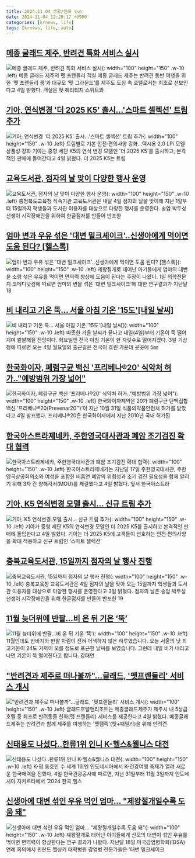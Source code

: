 ```yaml
---
title: 2024.11.04 생활/문화 뉴스
date: 2024-11-04 12:20:17 +0900
categories: [krnews, life]
tags: [krnews, life, auto]
---
```

## [메종 글래드 제주, 반려견 특화 서비스 실시](https://n.news.naver.com/mnews/article/018/0005876696)

![메종 글래드 제주, 반려견 특화 서비스 실시](https://mimgnews.pstatic.net/image/origin/018/2024/11/04/5876696.jpg?type=nf220_150){: width="100" height="150" .w-10 .left}
메종 글래드 제주의 펫 프렌들리 객실 메종 글래드 제주는 반려견 동반 여행을 위한 ‘펫 프렌들리 룸’과 대규모 ‘펫 그라운드’를 제주도 도심 속 호텔로서는 최초로 선보인다고 4일 밝혔다. 객실은 펫 헤리티지 스위트와

## [기아, 연식변경 '더 2025 K5' 출시…'스마트 셀렉션' 트림 추가](https://n.news.naver.com/mnews/article/001/0015023630)

![기아, 연식변경 '더 2025 K5' 출시…'스마트 셀렉션' 트림 추가](https://mimgnews.pstatic.net/image/origin/001/2024/11/04/15023630.jpg?type=nf220_150){: width="100" height="150" .w-10 .left}
트림별로 기본 안전·편의사양 강화…택시용 2.0 LPi 모델 상품성 강화 기아는 중형 세단 K5의 연식 변경 모델인 '더 2025 K5'를 출시하고, 본격적인 판매에 들어간다고 4일 밝혔다. 더 2025 K5는 트림

## [교육도서관, 점자의 날 맞이 다양한 행사 운영](https://n.news.naver.com/mnews/article/656/0000109913)

![교육도서관, 점자의 날 맞이 다양한 행사 운영](https://mimgnews.pstatic.net/image/origin/656/2024/11/03/109913.jpg?type=nf220_150){: width="100" height="150" .w-10 .left}
충청북도교육청 직속기관 교육도서관은 내달 4일 점자의 날을 맞이해 지난 1일부터 15일까지 학생들과 도서관 이용자를 대상으로 다양한 행사를 운영한다. 송암 박두성 선생이 시각장애인을 위하여 한글점자를 만들어 반포한

## [엄마 변과 우유 섞은 '대변 밀크셰이크'..신생아에게 먹이면 도움 된다? [헬스톡]](https://n.news.naver.com/mnews/article/014/0005262098)

![엄마 변과 우유 섞은 '대변 밀크셰이크'..신생아에게 먹이면 도움 된다? [헬스톡]](https://mimgnews.pstatic.net/image/origin/014/2024/11/03/5262098.jpg?type=nf220_150){: width="100" height="150" .w-10 .left}
제왕절개로 태어난 아기들에게 엄마의 대변을 소량 섞은 우유를 먹이면 면역력 향상에 도움이 된다는 주장이 나왔다. 1일 의학전문지 코메디닷컴에 따르면 엄마의 변을 섞은 '대변 밀크셰이크'에 대한 연구결과가 지난달 18

## [비 내리고 기온 뚝… 서울 아침 기온 '15도'[내일 날씨]](https://n.news.naver.com/mnews/article/417/0001036509)

![비 내리고 기온 뚝… 서울 아침 기온 '15도'[내일 날씨]](https://mimgnews.pstatic.net/image/origin/417/2024/11/03/1036509.jpg?type=nf220_150){: width="100" height="150" .w-10 .left}
따뜻한 가을 날씨가 끝나고 내일(4일)부터 기온이 뚝 떨어지며 쌀쌀해질 전망이다. 화요일엔 전국 아침 기온이 한 자릿수로 떨어지겠다. 3일 기상청에 따르면 오는 4일 월요일의 출근길은 전국이 흐린 가운데 곳곳에 5㎜

## [한국화이자, 폐렴구균 백신 '프리베나®20' 식약처 허가.."예방범위 가장 넓어"](https://n.news.naver.com/mnews/article/014/0005262606)

![한국화이자, 폐렴구균 백신 '프리베나®20' 식약처 허가.."예방범위 가장 넓어"](https://mimgnews.pstatic.net/image/origin/014/2024/11/04/5262606.jpg?type=nf220_150){: width="100" height="150" .w-10 .left}
한국화이자제약은 20가 폐렴구균 단백접합백신 ‘프리베나®20(Prevenar20™)’이 지난 10월 31일 식품의약품안전처 허가를 받았다고 4일 발표했다. 프리베나®20은 한국화이자에서 지난 2010년 국내 허가된

## [한국아스트라제네카, 주한영국대사관과 폐암 조기검진 확대 협력](https://n.news.naver.com/mnews/article/421/0007885440)

![한국아스트라제네카, 주한영국대사관과 폐암 조기검진 확대 협력](https://mimgnews.pstatic.net/image/origin/421/2024/11/04/7885440.jpg?type=nf220_150){: width="100" height="150" .w-10 .left}
한국아스트라제네카는 지난달 17일 주한영국대사관, 주한영국상공회의소와 여성을 포함한 비흡연 폐암의 위험성과 조기 검진 필요성을 함께 알리기 위해 3자 간 양해각서(MOU)를 체결했다고 4일 밝혔다. 앞서 한국아스트라

## [기아, K5 연식변경 모델 출시… 신규 트림 추가](https://n.news.naver.com/mnews/article/366/0001029375)

![기아, K5 연식변경 모델 출시… 신규 트림 추가](https://mimgnews.pstatic.net/image/origin/366/2024/11/04/1029375.jpg?type=nf220_150){: width="100" height="150" .w-10 .left}
기아가 중형 세단 K5의 연식변경 모델인 더 2025 K5를 출시하고 본격적인 판매에 돌입한다고 4일 밝혔다. 기아는 더 2025 K5에 고객들이 선호하는 안전·편의사양을 확대 적용하고 신규 트림인 ‘스마트 셀렉션’

## [충북교육도서관, 15일까지 점자의 날 행사 진행](https://n.news.naver.com/mnews/article/421/0007883961)

![충북교육도서관, 15일까지 점자의 날 행사 진행](https://mimgnews.pstatic.net/image/origin/421/2024/11/03/7883961.jpg?type=nf220_150){: width="100" height="150" .w-10 .left}
충북교육청 교육도서관은 4일 점자의 날을 맞아 오는 15일까지 학생들과 도서관 이용자를 대상으로 다양한 행사를 운영한다고 3일 밝혔다. 점자의 날은 송암 박두성 선생이 시각장애인을 위해 한글점자를 만들어 반포한 19

## [11월 늦더위에 반팔…비 온 뒤 기온 ‘뚝’](https://n.news.naver.com/mnews/article/449/0000289905)

![11월 늦더위에 반팔…비 온 뒤 기온 ‘뚝’](https://mimgnews.pstatic.net/image/origin/449/2024/11/03/289905.jpg?type=nf220_150){: width="100" height="150" .w-10 .left}
11월인데도 반바지와 반팔 차림이 전혀 어색하지 않은 하루였습니다. 오늘 서울의 낮 최고기온이 24도 가까이 오를 정도로 포근한 날씨를 보였습니다. 그런데 내일 비가 내리고 나면 기온이 뚝 떨어진다고 합니다. 강태연

## ["반려견과 제주로 떠나볼까"…글래드, '펫프렌들리' 서비스 개시](https://n.news.naver.com/mnews/article/421/0007885262)

!["반려견과 제주로 떠나볼까"…글래드, '펫프렌들리' 서비스 개시](https://mimgnews.pstatic.net/image/origin/421/2024/11/04/7885262.jpg?type=nf220_150){: width="100" height="150" .w-10 .left}
글래드호텔앤리조트는 메종글래드제주가 제주시 내 5성급 호텔 중 최초로 반려동물 친화(펫 프렌들리) 서비스를 제공한다고 4일 밝혔다. 메종글래드제주는 반려견과 함께 제주를 여행하는 '펫팸족'(펫+패밀리)을 위해 반려견

## [신태용도 나섰다..한류1위 인니 K-헬스&웰니스 대전](https://n.news.naver.com/mnews/article/016/0002382948)

![신태용도 나섰다..한류1위 인니 K-헬스&웰니스 대전](https://mimgnews.pstatic.net/image/origin/016/2024/11/04/2382948.jpg?type=nf220_150){: width="100" height="150" .w-10 .left}
K-팝 동호인 수 세계 1위엔 인도네시아에서 K-건강여행 축제가 열려 새로운 한국매력을 전했다. 4일 한국관광공사에 따르면, 지난 31일부터 11월 3일까지 인도네시아 자카르타에서 ‘2024 한국 헬스

## [신생아에 대변 섞인 우유 먹인 엄마… "제왕절개일수록 도움 돼"](https://n.news.naver.com/mnews/article/417/0001036587)

![신생아에 대변 섞인 우유 먹인 엄마… "제왕절개일수록 도움 돼"](https://mimgnews.pstatic.net/image/origin/417/2024/11/04/1036587.jpg?type=nf220_150){: width="100" height="150" .w-10 .left}
제왕절개로 태어난 아이들에게 산모의 대변이 섞인 우유를 먹이면 면역력이 향상한다는 연구 결과가 나왔다. 지난달 18일 미국감염병학회(IDSA) 연례 회의에서 핀란드 헬싱키 대학병원 감염병 전문가들은 '대변 밀크셰이크

